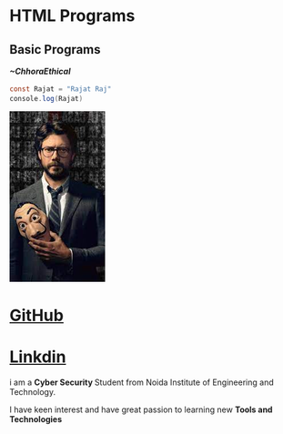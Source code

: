 # HTML Programs
## Basic Programs

***~ChhoraEthical***

```java
const Rajat = "Rajat Raj"
console.log(Rajat)
```
![img](./professor.jpg)

# [GitHub](https://www.github.com/chhoraethical)
# [Linkdin](https://in.linkedin.com/in/rajat-raj-7792b5294)
<p> i am a <b>Cyber Security </b>Student from Noida Institute of Engineering and Technology.</p>
<p>I have keen interest and have great passion to learning new <b>Tools and Technologies</b></p>